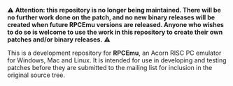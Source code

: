 :warning: **Attention: this repository is no longer being maintained.  There will be no further work done on the patch, and no new binary releases will be created when future RPCEmu versions are released.  Anyone who wishes to do so is welcome to use the work in this repository to create their own patches and/or binary releases.** :warning:

This is a development repository for **RPCEmu**, an Acorn RISC PC emulator for Windows, Mac and Linux.  It is intended for use in developing and testing patches before they are submitted to the mailing list for inclusion in the original source tree.
